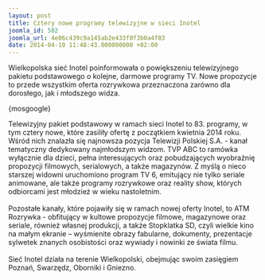 ```yaml
---
layout: post
title: Cztery nowe programy telewizyjne w sieci Inotel
joomla_id: 502
joomla_url: 4e06c439c9a145ab2e433f0f3b0a4f03
date: 2014-04-10 11:48:43.000000000 +02:00
---
```

Wielkopolska sieć Inotel poinformowała o powiększeniu telewizyjnego pakietu podstawowego o kolejne, darmowe programy TV. Nowe propozycje to przede wszystkim oferta rozrywkowa przeznaczona zar&oacute;wno dla dorosłego, jak i młodszego widza.<p>{mosgoogle}</p><p>Telewizyjny pakiet podstawowy w ramach sieci Inotel to 83. programy, w tym cztery nowe, kt&oacute;re zasiliły ofertę z początkiem kwietnia 2014 roku. Wśr&oacute;d nich znalazła się najnowsza pozycja Telewizji Polskiej S.A. - kanał tematyczny dedykowany najmłodszym widzom. TVP ABC to ram&oacute;wka wyłącznie dla dzieci, pełna interesujących oraz pobudzających wyobraźnię propozycji filmowych, serialowych, a także magazyn&oacute;w. Z myślą o nieco starszej widowni uruchomiono program TV 6, emitujący nie tylko seriale animowane, ale także programy rozrywkowe oraz reality show, kt&oacute;rych odbiorcami jest młodzież w wieku nastoletnim. <br /><br />Pozostałe kanały, kt&oacute;re pojawiły się w ramach nowej oferty Inotel, to ATM Rozrywka - obfitujący w kultowe propozycje filmowe, magazynowe oraz seriale, r&oacute;wnież własnej produkcji, a także Stopklatka SD, czyli wielkie kino na małym ekranie &ndash; wyśmienite obrazy fabularne, dokumenty, prezentacje sylwetek znanych osobistości oraz wywiady i nowinki ze świata filmu.&nbsp; <br /><br />Sieć Inotel działa na terenie Wielkopolski, obejmując swoim zasięgiem Poznań, Swarzędz, Oborniki i Gniezno. </p>

